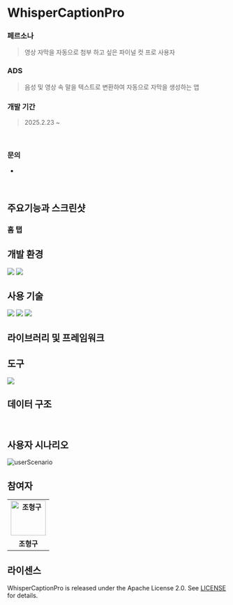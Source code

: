 # WhisperCaptionPro

<p align="center">

### 페르소나
> 영상 자막을 자동으로 첨부 하고 싶은 파이널 컷 프로 사용자

### ADS
> 음성 및 영상 속 말을 텍스트로 변환하여 자동으로 자막을 생성하는 앱

### 개발 기간
> 2025.2.23 ~

<br>

### 문의
-

<br>


## 주요기능과 스크린샷

### 홈 탭

## 개발 환경
<img src="https://img.shields.io/badge/Xcode-147EFB?style=&logo=Xcode&logoColor=white"> <img src="https://img.shields.io/badge/v16.2-147EFB?">


## 사용 기술
<img src="https://img.shields.io/badge/Swift-F05138?style=&logo=Swift&logoColor=white"> <img src="https://img.shields.io/badge/v6.0.3-F05138?"> <img src="https://img.shields.io/badge/SwiftUI-0d42a0?style=&logo=swift&logoColor=white">

## 라이브러리 및 프레임워크


## 도구
<img src="https://img.shields.io/badge/Figma-000000?style=&logo=Figma&logoColor=white">

<br>

## 데이터 구조


<br>

## 사용자 시나리오

![userScenario](https://github.com/user-attachments/assets/265beb09-43be-4299-8b0b-3f03c0dbae91)
## 참여자
<table style="font-weight : bold">
<td align="center">
<a href="https://github.com/cho407">
<img alt="조형구" src="https://avatars.githubusercontent.com/cho407" width="80" />
<tr>
<td align="center">조형구</td>
</tr>
</table>
</div>

## 라이센스
WhisperCaptionPro is released under the Apache License 2.0. See [LICENSE](https://github.com/cho407/WhisperCaptionPro/blob/main/LICENSE) for details.
